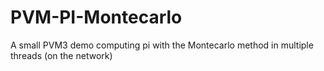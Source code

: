 PVM-PI-Montecarlo
=================

A small PVM3 demo computing pi with the Montecarlo method in multiple threads (on the network)